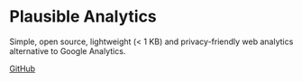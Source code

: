# Plausible Analytics

Simple, open source, lightweight (< 1 KB) and privacy-friendly web analytics alternative to Google Analytics.

[GitHub](https://github.com/plausible/analytics)